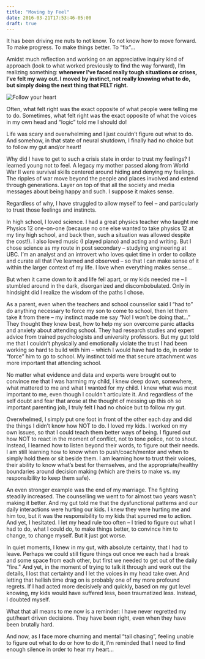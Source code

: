 ```yaml
---
title: "Moving by Feel"
date: 2016-03-21T17:53:46-05:00
draft: true
---
```


It has been driving me nuts to not know. To not know how to move forward. To make progress. To make things better. To “fix”…

Amidst much reflection and working on an appreciative inquiry kind of approach (look to what worked previously to find the way forward), I’m realizing something: **whenever I’ve faced really tough situations or crises, I’ve felt my way out. I moved by instinct, not really knowing what to do, but simply doing the next thing that FELT right.**

![Follow your heart](/images/follow-your-heart.jpg)

Often, what felt right was the exact opposite of what people were telling me to do. Sometimes, what felt right was the exact opposite of what the voices in my own head and “logic” told me I should do!

Life was scary and overwhelming and I just couldn’t figure out what to do. And somehow, in that state of neural shutdown, I finally had no choice but to follow my gut and/or heart!

Why did I have to get to such a crisis state in order to trust my feelings? I learned young not to feel. A legacy my mother passed along from World War II were survival skills centered around hiding and denying my feelings. The ripples of war move beyond the people and places involved and extend through generations. Layer on top of that all the society and media messages about being happy and such. I suppose it makes sense.

Regardless of why, I have struggled to allow myself to feel – and particularly to trust those feelings and instincts.

In high school, I loved science. I had a great physics teacher who taught me Physics 12 one-on-one (because no one else wanted to take physics 12 at my tiny high school, and back then, such a situation was allowed despite the cost!). I also loved music (I played piano) and acting and writing. But I chose science as my route in post secondary – studying engineering at UBC. I’m an analyst and an introvert who loves quiet time in order to collate and curate all that I’ve learned and observed – so that I can make sense of it within the larger context of my life. I love when everything makes sense…

But when it came down to it and life fell apart, or my kids needed me – I stumbled around in the dark, disorganized and discombobulated. Only in hindsight did I realize the wisdom of the paths I chose.

As a parent, even when the teachers and school counsellor said I “had to” do anything necessary to force my son to come to school, then let them take it from there – my instinct made me say “No! I won’t be doing that…” They thought they knew best, how to help my son overcome panic attacks and anxiety about attending school. They had research studies and expert advice from trained psychologists and university professors. But my gut told me that I couldn’t physically and emotionally violate the trust I had been working so hard to build with him – which I would have had to do, in order to “force” him to go to school. My instinct told me that secure attachment was more important that attending school.

No matter what evidence and data and experts were brought out to convince me that I was harming my child, I knew deep down, somewhere, what mattered to me and what I wanted for my child. I knew what was most important to me, even though I couldn’t articulate it. And regardless of the self doubt and fear that arose at the thought of messing up this oh so important parenting job, I truly felt I had no choice but to follow my gut.

Overwhelmed, I simply put one foot in front of the other each day and did the things I didn’t know how NOT to do. I loved my kids. I worked on my own issues, so that I could teach them better ways of being. I figured out how NOT to react in the moment of conflict, not to tone police, not to shout. Instead, I learned how to listen beyond their words, to figure out their needs. I am still learning how to know when to push/coach/mentor and when to simply hold them or sit beside them. I am learning how to trust their voices, their ability to know what’s best for themselves, and the appropriate/healthy boundaries around decision making (which are theirs to make vs. my responsibility to keep them safe).

An even stronger example was the end of my marriage. The fighting steadily increased. The counselling we went to for almost two years wasn’t making it better. And my gut told me that the dysfunctional patterns and our daily interactions were hurting our kids. I knew they were hurting me and him too, but it was the responsibility to my kids that spurred me to action. And yet, I hesitated. I let my head rule too often – I tried to figure out what I had to do, what I could do, to make things better, to convince him to change, to change myself. But it just got worse.

In quiet moments, I knew in my gut, with absolute certainty, that I had to leave. Perhaps we could still figure things out once we each had a break and some space from each other, but first we needed to get out of the daily "fire." And yet, in the moment of trying to talk it through and work out the details, I lost that certainty and I let the voices in my head take over. And letting that hellish time drag on is probably one of my more profound regrets. If I had acted more decisively and quickly, based on my gut level knowing, my kids would have suffered less, been traumatized less. Instead, I doubted myself.

What that all means to me now is a reminder: I have never regretted my gut/heart driven decisions. They have been right, even when they have been brutally hard.

And now, as I face more churning and mental “tail chasing”, feeling unable to figure out what to do or how to do it, I’m reminded that I need to find enough silence in order to hear my heart…

